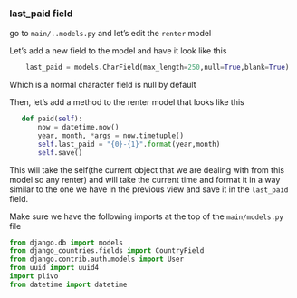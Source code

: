 ### last_paid field

go to `main/..models.py` and let’s edit the `renter` model

Let’s add a new field to the model and have it look like this

```python
    last_paid = models.CharField(max_length=250,null=True,blank=True)
```

Which is a normal character field is null by default

Then, let’s add a method to the renter model that looks like this

```python
   def paid(self):
       now = datetime.now()
       year, month, *args = now.timetuple()
       self.last_paid = "{0}-{1}".format(year,month)
       self.save()
```

This will take the self(the current object that we are dealing with from this model so any renter) and will take the current time and format it in a way similar to the one we have in the previous view and save it in the `last_paid` field.

Make sure we have the following imports at the top of the `main/models.py` file

```python
from django.db import models
from django_countries.fields import CountryField
from django.contrib.auth.models import User
from uuid import uuid4
import plivo
from datetime import datetime
```
